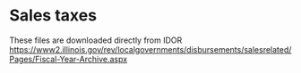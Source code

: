 # Sales taxes
These files are downloaded directly from IDOR
https://www2.illinois.gov/rev/localgovernments/disbursements/salesrelated/Pages/Fiscal-Year-Archive.aspx
